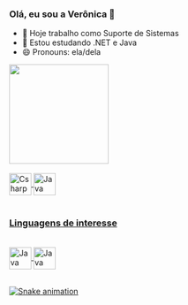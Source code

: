 ### Olá, eu sou a Verônica 👋

- 🔭 Hoje trabalho como Suporte de Sistemas
- 🌱 Estou estudando .NET e Java
- 😄 Pronouns: ela/dela

 <div>
   <a href="https://github.com/veronicatorres18">
   <img height="180em" src="https://github-readme-stats.vercel.app/api?username=veronicatorres18&show_icons=true&theme=maroongold&include_all_commits=true&count_private=true"/>
 
<div style="display: inline_block"><br>
  <img align="center" alt="Csharp" height="40" width="40" src="https://cdn.jsdelivr.net/gh/devicons/devicon/icons/csharp/csharp-original.svg">
  <img align="center" alt="Java" height="40" width="40"src="https://cdn.jsdelivr.net/gh/devicons/devicon/icons/java/java-original-wordmark.svg" />
 </div>
 <br>
 
  ### Linguagens de interesse
 <div style="display: inline_block"><br>
 <img align="center" alt="Java" height="40" width="40"src="https://cdn.jsdelivr.net/gh/devicons/devicon/icons/csharp/csharp-original.svg" />
 <img align="center" alt="Java" height="40" width="40"src="https://cdn.jsdelivr.net/gh/devicons/devicon/icons/java/java-original-wordmark.svg" />
 </div>
 
 <br>
 
  ![Snake animation](https://github.com/JoFs013/JoFs013/blob/output/github-contribution-grid-snake.svg)

</div>
